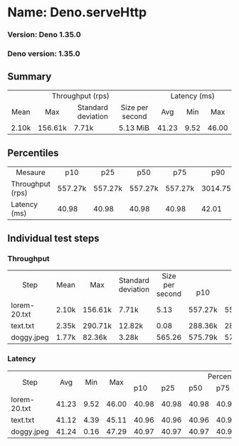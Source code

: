# Name: Deno.serveHttp 
  
  ### Version: Deno 1.35.0
  ### Deno version: 1.35.0

## Summary
<table>
<tr>
    <td align="center" colspan="4">Throughput (rps)</td>
    <td align="center" colspan="3">Latency (ms)</td>
</tr>
<tr>
    <td align="center">Mean</td>
    <td align="center">Max</td>
    <td align="center">Standard deviation</td>
    <td align="center">Size per second</td>
    <td align="center">Avg</td>
    <td align="center">Min</td>
    <td align="center">Max</td>
</tr>
<tr>
    <td>2.10k</td>
    <td>156.61k</td>
    <td>7.71k</td>
    <td>5.13 MiB</td>
    <td>41.23</td>
    <td>9.52</td>
    <td>46.00</td>
</tr>
</table>

## Percentiles

<table>
<tr>
  <td align="center">Mesaure</td>
  <td align="center">p10</td>
  <td align="center">p25</td>
  <td align="center">p50</td>
  <td align="center">p75</td>
  <td align="center">p90</td>
  <td align="center">p95</td>
  <td align="center">p99</td>
</tr>
<tr>
  <td>Throughput (rps)</td>
  <td>557.27k</td>
  <td>557.27k</td>
  <td>557.27k</td>
  <td>557.27k</td>
  <td>3014.75k</td>
  <td>3845.96k</td>
  <td>5302.79k</td>
</tr>
<tr>
  <td>Latency (ms)</td>
  <td>40.98</td>
  <td>40.98</td>
  <td>40.98</td>
  <td>40.98</td>
  <td>42.01</td>
  <td>42.03</td>
  <td>42.98</td>
</tr>
</table>

## Individual test steps

### Throughput

<table>
<tr>
  <td align="center" rowspan="2">Step</td>
  <td align="center" rowspan="2">Mean</td>
  <td align="center" rowspan="2">Max</td>
  <td align="center" rowspan="2">Standard deviation</td>
  <td align="center" rowspan="2">Size per second</td>
  <td align="center" colspan="7">Percentiles</td>
</tr>
<tr>
  <!-- still Step -->
  <!-- still Mean -->
  <!-- still Max -->
  <!-- still Standard deviation -->
  <!-- still Size per second -->
  <td align="center">p10</td>
  <td align="center">p25</td>
  <td align="center">p50</td>
  <td align="center">p75</td>
  <td align="center">p90</td>
  <td align="center">p95</td>
  <td align="center">p99</td>
</tr>
<tr>
  <td>lorem-20.txt</td>
  <td>2.10k</td>
  <td>156.61k</td>
  <td>7.71k</td>
  <td>5.13</td>
  <td>557.27k</td>
  <td>557.27k</td>
  <td>557.27k</td>
  <td>557.27k</td>
  <td>3014.75k</td>
  <td>3845.96k</td>
  <td>5302.79k</td>
</tr><tr>
  <td>text.txt</td>
  <td>2.35k</td>
  <td>290.71k</td>
  <td>12.82k</td>
  <td>0.08</td>
  <td>288.36k</td>
  <td>288.36k</td>
  <td>288.36k</td>
  <td>288.36k</td>
  <td>3283.57k</td>
  <td>5431.83k</td>
  <td>13105.33k</td>
</tr><tr>
  <td>doggy.jpeg</td>
  <td>1.77k</td>
  <td>82.36k</td>
  <td>3.28k</td>
  <td>565.26</td>
  <td>575.79k</td>
  <td>575.79k</td>
  <td>575.79k</td>
  <td>575.79k</td>
  <td>2727.80k</td>
  <td>3306.85k</td>
  <td>7149.54k</td>
</tr></table>

### Latency

<table>
<tr>
  <td align="center" rowspan="2">Step</td>
  <td align="center" rowspan="2">Avg</td>
  <td align="center" rowspan="2">Min</td>
  <td align="center" rowspan="2">Max</td>
  <td align="center" colspan="7">Percentiles</td>
</tr>
<tr>
  <!-- still Avg -->
  <!-- still Min -->
  <!-- still Max -->
  <td>p10</td>
  <td>p25</td>
  <td>p50</td>
  <td>p75</td>
  <td>p90</td>
  <td>p95</td>
  <td>p99</td>
</tr>
<tr>
  <td>lorem-20.txt</td>
  <td>41.23</td>
  <td>9.52</td>
  <td>46.00</td>
  <td>40.98</td>
  <td>40.98</td>
  <td>40.98</td>
  <td>40.98</td>
  <td>42.01</td>
  <td>42.03</td>
  <td>42.98</td>
</tr><tr>
  <td>text.txt</td>
  <td>41.12</td>
  <td>4.39</td>
  <td>45.11</td>
  <td>40.96</td>
  <td>40.96</td>
  <td>40.96</td>
  <td>40.96</td>
  <td>42.01</td>
  <td>42.03</td>
  <td>42.48</td>
</tr><tr>
  <td>doggy.jpeg</td>
  <td>41.24</td>
  <td>0.16</td>
  <td>47.29</td>
  <td>40.97</td>
  <td>40.97</td>
  <td>40.97</td>
  <td>40.97</td>
  <td>42.05</td>
  <td>43.99</td>
  <td>46.49</td>
</tr></table>